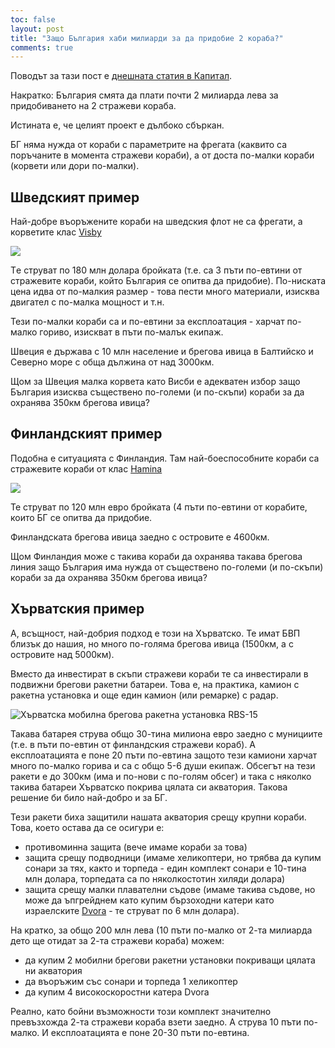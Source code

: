```yaml
---
toc: false
layout: post
title: "Защо България хаби милиарди за да придобие 2 кораба?"
comments: true
---
```

Поводът за тази пост е [днешната статия в Капитал](https://www.capital.bg/politika_i_ikonomika/otbrana/2021/06/23/4224326_shah_s_raketite/).

Накратко: България смята да плати почти 2 милиарда лева за придобиването на 2 стражеви кораба.

Истината е, че целият проект е дълбоко сбъркан.

БГ няма нужда от кораби с параметрите на фрегата (каквито са поръчаните в момента стражеви кораби), а от доста по-малки кораби (корвети или дори по-малки).

## Шведският пример

Най-добре въоръжените кораби на шведския флот не са фрегати, а корветите клас [Visby](https://en.wikipedia.org/wiki/Visby-class_corvette)

![](https://upload.wikimedia.org/wikipedia/commons/2/2b/K32_HMS_Helsingborg_Anchored-of-Gotska-Sandoen_cropped.jpg)

Tе струват по 180 млн долара бройката (т.е. са 3 пъти по-евтини от стражевите кораби, който България се опитва да придобие). По-ниската цена идва от по-малкия размер - това пести много материали, изисква двигател с по-малка мощност и т.н.

Тези по-малки кораби са и по-евтини за експлоатация - харчат по-малко гориво, изискват в пъти по-малък екипаж.

Швеция е държава с 10 млн население и брегова ивица в Балтийско и Северно море с обща дължина от над 3000км.

Щом за Швеция малка корвета като Висби е адекватен избор защо България изисква съществено по-големи (и по-скъпи) кораби за да охранява 350км брегова ивица?

## Финландският пример

Подобна е ситуацията с Финландия. Там най-боеспособните кораби са стражевите кораби от клас [Hamina](https://en.wikipedia.org/wiki/Hamina-class_missile_boat)

![](https://www.defenseworld.net/uploads//news/big/haminaboa_1513852080.jpg)

Те струват по 120 млн евро бройката (4 пъти по-евтини от корабите, които БГ се опитва да придобие.

Финландската брегова ивица заедно с островите е 4600км.

Щом Финландия може с такива кораби да охранява такава брегова линия защо България има нужда от съществено по-големи (и по-скъпи) кораби за да охранява 350км брегова ивица?

## Хърватския пример

А, всъщност, най-добрия подход е този на Хърватско. Те имат БВП близък до нашия, но много по-голяма брегова ивица (1500км, а с островите над 5000км).

Вместо да инвестират в скъпи стражеви кораби те са инвестирали в подвижни брегови ракетни батареи. Това е, на практика, камион с ракетна установка и още един камион (или ремарке) с радар. 

![](https://upload.wikimedia.org/wikipedia/commons/thumb/9/9e/MOL_-_mobilni_obalni_lanser.jpg/1280px-MOL_-_mobilni_obalni_lanser.jpg  "Хърватска мобилна брегова ракетна установка RBS-15")

Такава батарея струва общо 30-тина милиона евро заедно с мунициите (т.е. в пъти по-евтин от финландския стражеви кораб). А експлоатацията е поне 20 пъти по-евтина защото тези камиони харчат много по-малко горива и са с общо 5-6 души екипаж. Обсегът на тези ракети е до 300км (има и по-нови с по-голям обсег) и така с няколко такива батареи Хърватско покрива цялата си акватория. Такова решение би било най-добро и за БГ.

Тези ракети биха защитили нашата акватория срещу крупни кораби. Това, което остава да се осигури е:

- противоминна защита (вече имаме кораби за това)
- защита срещу подводници (имаме хеликоптери, но трябва да купим сонари за тях, както и торпеда - един комплект сонари е 10-тина млн долара, торпедата са по няколкостотин хиляди долара)
- защита срещу малки плавателни съдове (имаме такива съдове, но може да ъпгрейднем като купим бързоходни катери като израелските [Dvora](https://en.wikipedia.org/wiki/Super_Dvora_Mk_III-class_patrol_boat) - те струват по 6 млн долара).

На кратко, за общо 200 млн лева (10 пъти по-малко от 2-та милиарда дето ще отидат за 2-та стражеви кораба) можем:

- да купим 2 мобилни брегови ракетни установки покриващи цялата ни акватория
- да въоръжим със сонари и торпеда 1 хеликоптер
- да купим 4 високоскоростни катера Dvora

Реално, като бойни възможности този комплект значително превъзхожда 2-та стражеви кораба взети заедно. А струва 10 пъти по-малко. И експлоатацията е поне 20-30 пъти по-евтина.
